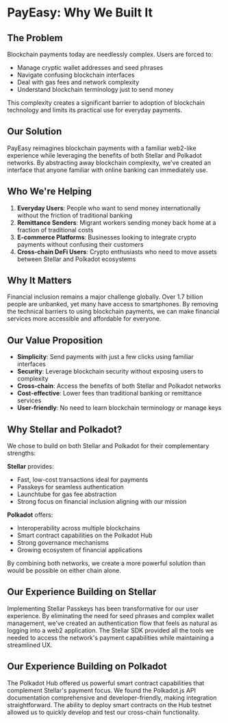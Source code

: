 # PayEasy: Why We Built It

## The Problem
Blockchain payments today are needlessly complex. Users are forced to:
- Manage cryptic wallet addresses and seed phrases
- Navigate confusing blockchain interfaces
- Deal with gas fees and network complexity
- Understand blockchain terminology just to send money

This complexity creates a significant barrier to adoption of blockchain technology and limits its practical use for everyday payments.

## Our Solution
PayEasy reimagines blockchain payments with a familiar web2-like experience while leveraging the benefits of both Stellar and Polkadot networks. By abstracting away blockchain complexity, we've created an interface that anyone familiar with online banking can immediately use.

## Who We're Helping
1. **Everyday Users**: People who want to send money internationally without the friction of traditional banking
2. **Remittance Senders**: Migrant workers sending money back home at a fraction of traditional costs
3. **E-commerce Platforms**: Businesses looking to integrate crypto payments without confusing their customers
4. **Cross-chain DeFi Users**: Crypto enthusiasts who need to move assets between Stellar and Polkadot ecosystems

## Why It Matters
Financial inclusion remains a major challenge globally. Over 1.7 billion people are unbanked, yet many have access to smartphones. By removing the technical barriers to using blockchain payments, we can make financial services more accessible and affordable for everyone.

## Our Value Proposition
- **Simplicity**: Send payments with just a few clicks using familiar interfaces
- **Security**: Leverage blockchain security without exposing users to complexity
- **Cross-chain**: Access the benefits of both Stellar and Polkadot networks
- **Cost-effective**: Lower fees than traditional banking or remittance services
- **User-friendly**: No need to learn blockchain terminology or manage keys

## Why Stellar and Polkadot?
We chose to build on both Stellar and Polkadot for their complementary strengths:

**Stellar** provides:
- Fast, low-cost transactions ideal for payments
- Passkeys for seamless authentication
- Launchtube for gas fee abstraction
- Strong focus on financial inclusion aligning with our mission

**Polkadot** offers:
- Interoperability across multiple blockchains
- Smart contract capabilities on the Polkadot Hub
- Strong governance mechanisms
- Growing ecosystem of financial applications

By combining both networks, we create a more powerful solution than would be possible on either chain alone.

## Our Experience Building on Stellar
Implementing Stellar Passkeys has been transformative for our user experience. By eliminating the need for seed phrases and complex wallet management, we've created an authentication flow that feels as natural as logging into a web2 application. The Stellar SDK provided all the tools we needed to access the network's payment capabilities while maintaining a streamlined UX.

## Our Experience Building on Polkadot
The Polkadot Hub offered us powerful smart contract capabilities that complement Stellar's payment focus. We found the Polkadot.js API documentation comprehensive and developer-friendly, making integration straightforward. The ability to deploy smart contracts on the Hub testnet allowed us to quickly develop and test our cross-chain functionality. 